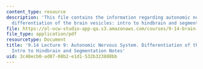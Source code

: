 ```yaml
---
content_type: resource
description: 'This file contains the information regarding autonomic nervous system.
  differentiation of the brain vesicles: intro to hindbrain and segmentation notes.'
file: https://ol-ocw-studio-app-qa.s3.amazonaws.com/courses/9-14-brain-structure-and-its-origins-spring-2014/3c48ecb0ad8708b2e1d1532b323888bb_MIT9_14S14_Lecture9.pdf
file_type: application/pdf
resourcetype: Document
title: '9.14 Lecture 9: Autonomic Nervous System. Differentiation of the Brain Vesicles:
  Intro to Hindbrain and Segmentation Notes'
uid: 3c48ecb0-ad87-08b2-e1d1-532b323888bb
---
```

